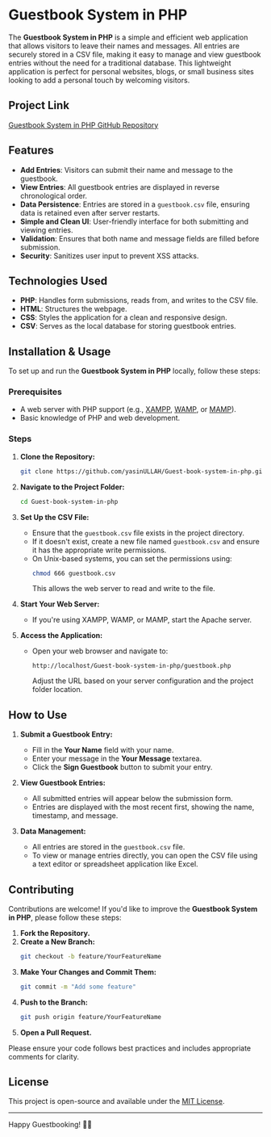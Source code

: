 # Guestbook System in PHP

The **Guestbook System in PHP** is a simple and efficient web application that allows visitors to leave their names and messages. All entries are securely stored in a CSV file, making it easy to manage and view guestbook entries without the need for a traditional database. This lightweight application is perfect for personal websites, blogs, or small business sites looking to add a personal touch by welcoming visitors.

## Project Link
[Guestbook System in PHP GitHub Repository](https://github.com/yasinULLAH/Guest-book-system-in-php)

## Features
- **Add Entries**: Visitors can submit their name and message to the guestbook.
- **View Entries**: All guestbook entries are displayed in reverse chronological order.
- **Data Persistence**: Entries are stored in a `guestbook.csv` file, ensuring data is retained even after server restarts.
- **Simple and Clean UI**: User-friendly interface for both submitting and viewing entries.
- **Validation**: Ensures that both name and message fields are filled before submission.
- **Security**: Sanitizes user input to prevent XSS attacks.

## Technologies Used
- **PHP**: Handles form submissions, reads from, and writes to the CSV file.
- **HTML**: Structures the webpage.
- **CSS**: Styles the application for a clean and responsive design.
- **CSV**: Serves as the local database for storing guestbook entries.

## Installation & Usage

To set up and run the **Guestbook System in PHP** locally, follow these steps:

### Prerequisites
- A web server with PHP support (e.g., [XAMPP](https://www.apachefriends.org/index.html), [WAMP](http://www.wampserver.com/), or [MAMP](https://www.mamp.info/en/)).
- Basic knowledge of PHP and web development.

### Steps

1. **Clone the Repository:**
    ```bash
    git clone https://github.com/yasinULLAH/Guest-book-system-in-php.git
    ```

2. **Navigate to the Project Folder:**
    ```bash
    cd Guest-book-system-in-php
    ```

3. **Set Up the CSV File:**
    - Ensure that the `guestbook.csv` file exists in the project directory.
    - If it doesn't exist, create a new file named `guestbook.csv` and ensure it has the appropriate write permissions.
    - On Unix-based systems, you can set the permissions using:
        ```bash
        chmod 666 guestbook.csv
        ```
      This allows the web server to read and write to the file.

4. **Start Your Web Server:**
    - If you're using XAMPP, WAMP, or MAMP, start the Apache server.

5. **Access the Application:**
    - Open your web browser and navigate to:
        ```
        http://localhost/Guest-book-system-in-php/guestbook.php
        ```
      Adjust the URL based on your server configuration and the project folder location.

## How to Use

1. **Submit a Guestbook Entry:**
    - Fill in the **Your Name** field with your name.
    - Enter your message in the **Your Message** textarea.
    - Click the **Sign Guestbook** button to submit your entry.

2. **View Guestbook Entries:**
    - All submitted entries will appear below the submission form.
    - Entries are displayed with the most recent first, showing the name, timestamp, and message.

3. **Data Management:**
    - All entries are stored in the `guestbook.csv` file.
    - To view or manage entries directly, you can open the CSV file using a text editor or spreadsheet application like Excel.

## Contributing

Contributions are welcome! If you'd like to improve the **Guestbook System in PHP**, please follow these steps:

1. **Fork the Repository.**
2. **Create a New Branch:**
    ```bash
    git checkout -b feature/YourFeatureName
    ```
3. **Make Your Changes and Commit Them:**
    ```bash
    git commit -m "Add some feature"
    ```
4. **Push to the Branch:**
    ```bash
    git push origin feature/YourFeatureName
    ```
5. **Open a Pull Request.**

Please ensure your code follows best practices and includes appropriate comments for clarity.

## License

This project is open-source and available under the [MIT License](LICENSE).

---

Happy Guestbooking! 📝✨
